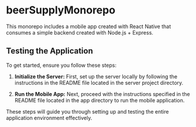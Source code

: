 # beerSupplyMonorepo

This monorepo includes a mobile app created with React Native that consumes a simple backend created with Node.js + Express.

## Testing the Application

To get started, ensure you follow these steps:

1. **Initialize the Server:**
   First, set up the server locally by following the instructions in the README file located in the server project directory.

2. **Run the Mobile App:**
   Next, proceed with the instructions specified in the README file located in the app directory to run the mobile application.

These steps will guide you through setting up and testing the entire application environment effectively.
